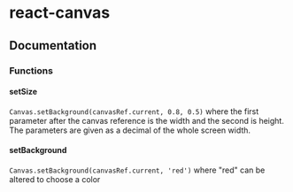 # react-canvas

## Documentation

### Functions

#### setSize

`Canvas.setBackground(canvasRef.current, 0.8, 0.5)` where the first parameter after the canvas reference is the width and the second is height. The parameters are given as a decimal of the whole screen width.

#### setBackground

`Canvas.setBackground(canvasRef.current, 'red')` where "red" can be altered to choose a color
